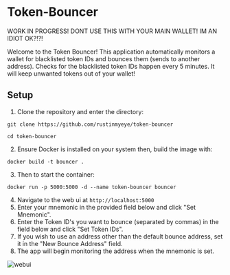 # Token-Bouncer

WORK IN PROGRESS! DONT USE THIS WITH YOUR MAIN WALLET! IM AN IDIOT OK?!?!

Welcome to the Token Bouncer! This application automatically monitors a wallet for blacklisted token IDs and bounces them (sends to another address). Checks for the blacklisted token IDs happen every 5 minutes. It will keep unwanted tokens out of your wallet!
## Setup
1. Clone the repository and enter the directory:

```
git clone https://github.com/rustinmyeye/token-bouncer
```

```
cd token-bouncer
```
   
2. Ensure Docker is installed on your system then, build the image with:
   

```
docker build -t bouncer .
``` 

3. Then to start the container:

```
docker run -p 5000:5000 -d --name token-bouncer bouncer
```
4. Navigate to the web ui at `http://localhost:5000`
5. Enter your mnemonic in the provided field below and click "Set Mnemonic".
6. Enter the Token ID's you want to bounce (separated by commas) in the field below and click "Set Token IDs".
7. If you wish to use an address other than the default bounce address, set it in the "New Bounce Address" field.
8. The app will begin monitoring the address when the mnemonic is set.

![webui](https://github.com/rustinmyeye/token-bouncer/blob/main/Screenshot%202024-05-12%20at%2023-16-03%20Token%20Bouncer.png?raw=true)

